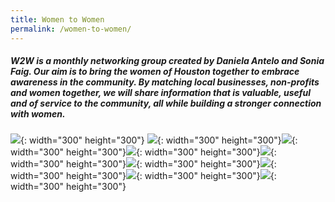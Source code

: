 ```yaml
---
title: Women to Women
permalink: /women-to-women/
---
```


##### W2W is a monthly networking group created by Daniela Antelo and Sonia Faig. Our aim is to bring the women of Houston together to embrace awareness in the community. By matching local businesses, non-profits and women together, we will share information that is valuable, useful and of service to the community, all while building a stronger connection with women.

![](/uploads/daniw2w.JPG){: width="300" height="300"}
![](/uploads/img-4249.jpg){: width="300" height="300"}![](/uploads/img-4255.jpg){: width="300" height="300"}![](/uploads/img-4255.jpg){: width="300" height="300"}![](/uploads/img-4255.jpg){: width="300" height="300"}![](/uploads/women1.jpg){: width="300" height="300"}![](/uploads/women2.jpg){: width="300" height="300"}![](/uploads/women3.jpg){: width="300" height="300"}![](/uploads/women4.jpg){: width="300" height="300"}